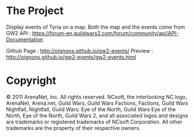The Project
===========

Display events of Tyria on a map. Both the map and the events come from GW2 API : https://forum-en.guildwars2.com/forum/community/api/API-Documentation


Github Page : http://oignons.github.io/gw2-events/
Preview : http://oignons.github.io/gw2-events/gw2-events.html

Copyright
========

© 2011 ArenaNet, Inc. All rights reserved. NCsoft, the interlocking NC logo, ArenaNet, Arena.net, Guild Wars, Guild Wars Factions, Factions, Guild Wars Nightfall, Nightfall, Guild Wars: Eye of the North, Guild Wars Eye of the North, Eye of the North, Guild Wars 2, and all associated logos and designs are trademarks or registered trademarks of NCsoft Corporation. All other trademarks are the property of their respective owners.